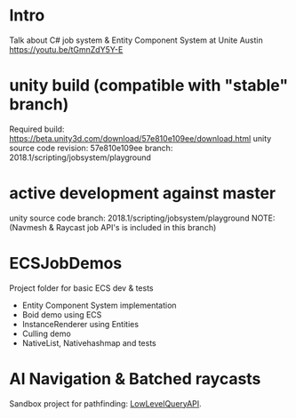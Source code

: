# Intro

Talk about C# job system & Entity Component System at Unite Austin
https://youtu.be/tGmnZdY5Y-E

# unity build (compatible with "stable" branch)
Required build: https://beta.unity3d.com/download/57e810e109ee/download.html
unity source code revision: 57e810e109ee branch: 2018.1/scripting/jobsystem/playground

# active development against master
unity source code branch: 2018.1/scripting/jobsystem/playground
NOTE: (Navmesh & Raycast job API's is included in this branch)

# ECSJobDemos
Project folder for basic ECS dev & tests
* Entity Component System implementation
* Boid demo using ECS
* InstanceRenderer using Entities
* Culling demo
* NativeList, Nativehashmap and tests

# AI Navigation & Batched raycasts
Sandbox project for pathfinding: [LowLevelQueryAPI](UnstablePrototypes/LowLevelQueryAPI).
<!--stackedit_data:
eyJoaXN0b3J5IjpbMTgyNjM5MTgzN119
-->